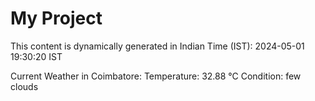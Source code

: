 # My Project

This content is dynamically generated in Indian Time (IST): 2024-05-01 19:30:20 IST


Current Weather in Coimbatore:
Temperature: 32.88 °C
Condition: few clouds
